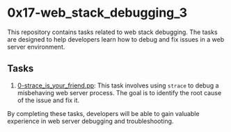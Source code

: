 # 0x17-web_stack_debugging_3

This repository contains tasks related to web stack debugging. The tasks are designed to help developers learn how to debug and fix issues in a web server environment.


## Tasks

1. [0-strace_is_your_friend.pp](./0-strace_is_your_friend.pp): This task involves using `strace` to debug a misbehaving web server process. The goal is to identify the root cause of the issue and fix it.

By completing these tasks, developers will be able to gain valuable experience in web server debugging and troubleshooting.
